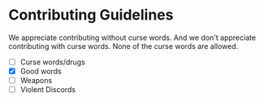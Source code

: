 # Contributing Guidelines

We appreciate contributing without curse words. And we don't appreciate contributing with curse words. None of the curse words are allowed.
- [ ] Curse words/drugs
- [x] Good words
- [ ] Weapons
- [ ] Violent Discords
